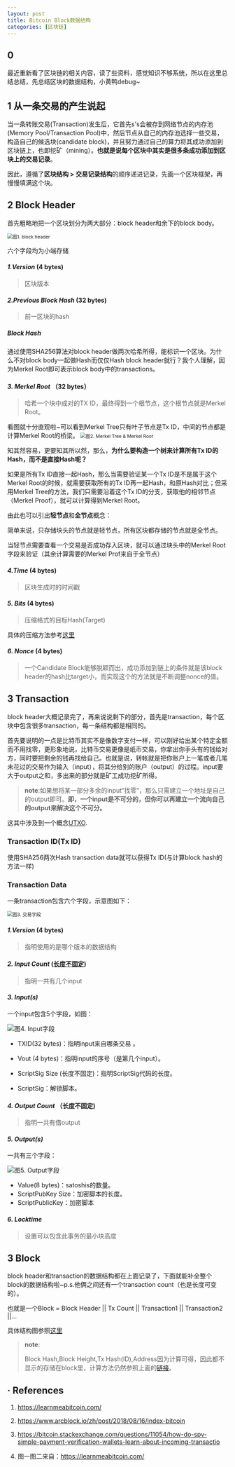 ```yaml
---
layout: post
title: Bitcoin Block数据结构
categories: [区块链]
---
```


## 0

最近重新看了区块链的相关内容，读了些资料，感觉知识不够系统，所以在这里总结总结，先总结区块的数据结构，小黄鸭debug~

## 1 从一条交易的产生说起

当一条转账交易(Transaction)发生后，它首先s's会被存到网络节点的内存池(Memory Pool/Transaction Pool)中，然后节点从自己的内存池选择一些交易，构造自己的候选块(candidate block)，并且努力通过自己的算力将其成功添加到区块链上，也即挖矿（mining）。**也就是说每个区块中其实是很多条成功添加到区块上的交易记录**。

因此，遵循了**区块结构 > 交易记录结构**的顺序递进记录，先画一个区块框架，再慢慢填满这个块。

## 2 Block Header

首先粗略地把一个区块划分为两大部分：block header和余下的block body。



<img src="\assets\2020-9-17-blockerHeader.png" style="zoom: 75%" title="图1. block header"/>

六个字段均为小端存储
#### *1.Version*  (4 bytes) 

> 区块版本


#### *2.Previous Block Hash*  (32 bytes)
> 前一区块的hash

##### Block Hash

通过使用SHA256算法对block header做两次哈希所得，能标识一个区块。为什么不对block body一起做Hash而仅仅Hash block header就行？我个人理解，因为Merkel Root即可表示block body中的transactions。 

#### *3. Merkel Root* （32 bytes）

> 哈希一个块中成对的TX ID，最终得到一个根节点，这个根节点就是Merkel Root。

看图就十分直观啦~可以看到Merkel Tree只有叶子节点是Tx ID，中间的节点都是计算Merkel Root的桥梁。
<img src="\assets\2020-9-17-MerkelRoot.png" style="zoom: 75%" title="图2. Merkel Tree & Merkel Root"/>

知其然容易，更要知其所以然，那么，**为什么要构造一个树来计算所有Tx ID的Hash，而不是直接Hash呢？**

如果是所有Tx ID直接一起Hash，那么当需要验证某一个Tx ID是不是属于这个Merkel Root的时候，就需要获取所有的Tx ID再一起Hash，和原Hash对比；但采用Merkel Tree的方法，我们只需要沿着这个Tx ID的分支，获取他的相邻节点（Merkel Proof），就可以计算得到Merkel Root。

由此也可以引出**轻节点**和**全节点**概念：

简单来说，只存储块头的节点就是轻节点，所有区块都存储的节点就是全节点。

当轻节点需要查看一个交易是否成功存入区块，就可以通过块头中的Merkel Root字段来验证（其余计算需要的Merkel Prof来自于全节点）

####  *4.Time* (4 bytes)

> 区块生成时的时间戳

#### *5. Bits* (4 bytes)

> 压缩格式的目标Hash(Target)

具体的压缩方法参考[这里](https://learnmeabitcoin.com/technical/bits)

#### *6. Nonce* (4 bytes)

> 一个Candidate Block能够脱颖而出，成功添加到链上的条件就是该block header的hash比target小，而实现这个的方法就是不断调整nonce的值。

## 3 Transaction

block header大概记录完了，再来说说剩下的部分，首先是transaction，每个区块中包含很多transaction，每一条结构都是相同的。

首先要说明的一点是比特币其实不是像数字支付一样，可以刚好给出某个特定金额而不用找零，更形象地说，比特币交易更像是纸币交易，你拿出你手头有的钱给对方，同时要把剩余的钱再找给自己。也就是说，转帐就是把你账户上一笔或者几笔未花过的交易作为输入（input），将其分给别的账户（output）的过程。input要大于output之和，多出来的部分就是矿工成功挖矿所得。

> **note**:如果想将某一部分多余的input“找零”，那么只需建立一个地址是自己的output即可。**即，一个input是不可分的，但你可以再建立一个流向自己的output来解决这个不可分。**

这其中涉及到一个概念[UTXO](https://learnmeabitcoin.com/technical/utxo).

### Transaction ID(Tx ID)

使用SHA256两次Hash transaction data就可以获得Tx ID(与计算block hash的方法一样)

### Transaction Data

一条transaction包含六个字段，示意图如下：

<img src="\assets\2020-9-17-transactionData.png" style="zoom: 75%" title="图3. 交易字段"/>

#### *1.Version* (4 bytes)

> 指明使用的是哪个版本的数据结构

#### *2. Input Count* ([长度不固定](https://learnmeabitcoin.com/technical/varint))

>指明一共有几个input

#### *3. Input(s)*

一个input包含5个字段，如图：

<img src="\assets\2020-9-17-inputs.png" style="zoom: 100%" title="图4. Input字段"/>

* TXID(32 bytes)：指明input来自哪条交易 。
* Vout (4 bytes)：指明input的序号（是第几个input）。

* ScriptSig Size (长度不固定)：指明ScriptSig代码的长度。

* ScriptSig：解锁脚本。

#### *4. Output Count* （长度不固定)

> 指明一共有借output

#### *5. Output(s)*

一共有三个字段：

<img src="\assets\2020-9-17-output.png" style="zoom: 100%" title="图5. Output字段"/>

* Value(8 bytes)：satoshis的数量。
* ScriptPubKey Size：加密脚本的长度。
* ScriptPublicKey：加密脚本

#### *6. Locktime*

> 设置可以包含此事务的最小块高度

## 3 Block

block header和transaction的数据结构都在上面记录了，下面就能补全整个block的数据结构啦~p.s.他俩之间还有一个transaction count（也是长度可变的）。

也就是一个Block = Block Header || Tx Count || Transaction1 || Transaction2 ||...

具体结构图参照[这里](https://www.arcblock.io/zh/post/2018/08/16/index-bitcoin)

> **note**:
>
> Block Hash,Block Height,Tx Hash(ID),Address因为计算可得，因此都不显示的存储在block里，计算方法仍然参照上面的[链接](https://www.arcblock.io/zh/post/2018/08/16/index-bitcoin)。

## · References

1. https://learnmeabitcoin.com/

2. https://www.arcblock.io/zh/post/2018/08/16/index-bitcoin
3. https://bitcoin.stackexchange.com/questions/11054/how-do-spv-simple-payment-verification-wallets-learn-about-incoming-transactio
4. 图一图二来自：https://learnmeabitcoin.com/

